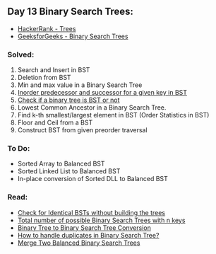 ## Day 13 Binary Search Trees: 
* [HackerRank - Trees](https://www.hackerrank.com/domains/data-structures/trees)
* [GeeksforGeeks - Binary Search Trees](http://www.geeksforgeeks.org/data-structures/#BinarySearchTree)


### Solved:

1. Search and Insert in BST
2. Deletion from BST
3. Min and max value in a Binary Search Tree
4. [Inorder predecessor and successor for a given key in BST](http://www.geeksforgeeks.org/inorder-predecessor-successor-given-key-bst/)
5. [Check if a binary tree is BST or not](http://www.geeksforgeeks.org/a-program-to-check-if-a-binary-tree-is-bst-or-not/)
6. Lowest Common Ancestor in a Binary Search Tree.
7. Find k-th smallest/largest element in BST (Order Statistics in BST)
8. Floor and Ceil from a BST
9. Construct BST from given preorder traversal


### To Do:
* Sorted Array to Balanced BST
* Sorted Linked List to Balanced BST
* In-place conversion of Sorted DLL to Balanced BST


### Read:
* [Check for Identical BSTs without building the trees](http://www.geeksforgeeks.org/check-for-identical-bsts-without-building-the-trees/)
* [Total number of possible Binary Search Trees with n keys](https://en.wikipedia.org/wiki/Catalan_number)
* [Binary Tree to Binary Search Tree Conversion](http://www.geeksforgeeks.org/binary-tree-to-binary-search-tree-conversion/)
* [How to handle duplicates in Binary Search Tree?](http://www.geeksforgeeks.org/how-to-handle-duplicates-in-binary-search-tree/)
* [Merge Two Balanced Binary Search Trees](http://www.geeksforgeeks.org/merge-two-balanced-binary-search-trees/)


